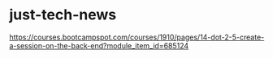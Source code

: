 # just-tech-news

https://courses.bootcampspot.com/courses/1910/pages/14-dot-2-5-create-a-session-on-the-back-end?module_item_id=685124